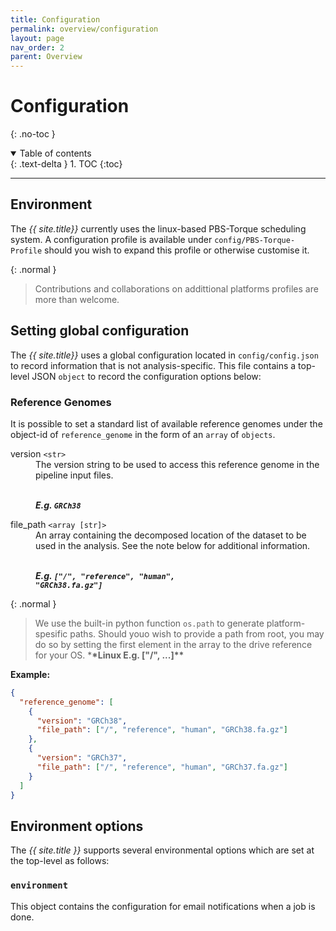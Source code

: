 ```yaml
---
title: Configuration
permalink: overview/configuration
layout: page
nav_order: 2
parent: Overview
---
```


# Configuration

{: .no-toc }

<details open markdown="block">
  <summary>
    Table of contents
  </summary>
  {: .text-delta }
1. TOC
{:toc}
</details>

---

## Environment

The _{{ site.title}}_ currently uses the linux-based PBS-Torque scheduling system. A configuration profile is available under `config/PBS-Torque-Profile` should you wish to expand this profile or otherwise customise it.

{: .normal }

> Contributions and collaborations on addittional platforms profiles are more than welcome.

## Setting global configuration

The _{{ site.title}}_ uses a global configuration located in `config/config.json` to record information that is not analysis-specific. This file contains a top-level JSON `object` to record the configuration options below:

### Reference Genomes

It is possible to set a standard list of available reference genomes under the object-id of `reference_genome` in the form of an `array` of `objects`.

<dl class="def-wide">
  <dt>version <code>&lt;str&gt;</code></dt>
  <dd>The version string to be used to access this reference genome in the pipeline input files.
  
  <br><strong><i>E.g. <code>GRCh38</code></i></strong></dd>
  
  <dt>file_path <code>&lt;array [str]&gt;</code></dt>
  <dd>An array containing the decomposed location of the dataset to be used in the analysis. See the note below for additional information.
  
  <br><strong><i>E.g. <code>["/", "reference", "human", "GRCh38.fa.gz"]</code></i></strong></dd>
</dl>

{: .normal }

> We use the built-in python function `os.path` to generate platform-spesific paths. Should youo wish to provide a path from root, you may do so by setting the first element in the array to the drive reference for your OS. \***\*Linux E.g. ["/", ...]\*\***

**Example:**

```json
{
  "reference_genome": [
    {
      "version": "GRCh38",
      "file_path": ["/", "reference", "human", "GRCh38.fa.gz"]
    },
    {
      "version": "GRCh37",
      "file_path": ["/", "reference", "human", "GRCh37.fa.gz"]
    }
  ]
}
```

## Environment options
The _{{ site.title }}_ supports several environmental options which are set at the top-level as follows:

### `environment`
This object contains the configuration for email notifications when a job is done.
